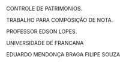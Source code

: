 CONTROLE DE PATRIMONIOS.

TRABALHO PARA COMPOSIÇÃO DE NOTA.

PROFESSOR EDSON LOPES.

UNIVERSIDADE DE FRANCANA



EDUARDO MENDONÇA BRAGA
FILIPE SOUZA
